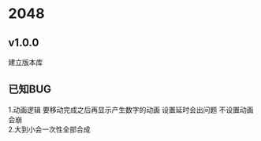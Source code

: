 # 2048  

## v1.0.0  
建立版本库  





## 已知BUG
1.动画逻辑 要移动完成之后再显示产生数字的动画 设置延时会出问题 不设置动画会崩  
2.大到小会一次性全部合成